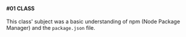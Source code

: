 #### #01 CLASS

This class' subject was a basic understanding of npm (Node Package Manager) and the `package.json` file.